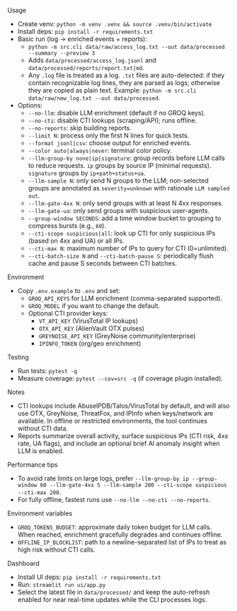 Usage

- Create venv: `python -m venv .venv && source .venv/bin/activate`
- Install deps: `pip install -r requirements.txt`
- Basic run (log -> enriched events + reports):
  - `python -m src.cli data/raw/access_log.txt --out data/processed --summary --preview 3`
  - Adds `data/processed/access_log.jsonl` and `data/processed/reports/report.txt|md`.
  - Any `.log` file is treated as a log. `.txt` files are auto-detected: if they contain recognizable log lines, they are parsed as logs; otherwise they are copied as plain text. Example: `python -m src.cli data/raw/new_log.txt --out data/processed`.
- Options:
  - `--no-llm`: disable LLM enrichment (default if no GROQ keys).
  - `--no-cti`: disable CTI lookups (scraping/API); runs offline.
  - `--no-reports`: skip building reports.
  - `--limit N`: process only the first N lines for quick tests.
  - `--format jsonl|csv`: choose output for enriched events.
  - `--color auto|always|never`: terminal color policy.
  - `--llm-group-by none|ip|signature`: group records before LLM calls to reduce requests. `ip` groups by source IP (minimal requests). `signature` groups by `ip+path+status+ua`.
  - `--llm-sample N`: only send N groups to the LLM; non-selected groups are annotated as `severity=unknown` with rationale `LLM sampled out`.
  - `--llm-gate-4xx N`: only send groups with at least N 4xx responses.
  - `--llm-gate-ua`: only send groups with suspicious user-agents.
  - `--group-window SECONDS`: add a time window bucket to grouping to compress bursts (e.g., `60`).
  - `--cti-scope suspicious|all`: look up CTI for only suspicious IPs (based on 4xx and UA) or all IPs.
  - `--cti-max N`: maximum number of IPs to query for CTI (0=unlimited).
  - `--cti-batch-size N` and `--cti-batch-pause S`: periodically flush cache and pause S seconds between CTI batches.

Environment

- Copy `.env.example` to `.env` and set:
  - `GROQ_API_KEYS` for LLM enrichment (comma-separated supported).
  - `GROQ_MODEL` if you want to change the default.
  - Optional CTI provider keys:
    - `VT_API_KEY` (VirusTotal IP lookups)
    - `OTX_API_KEY` (AlienVault OTX pulses)
    - `GREYNOISE_API_KEY` (GreyNoise community/enterprise)
    - `IPINFO_TOKEN` (org/geo enrichment)

Testing

- Run tests: `pytest -q`
- Measure coverage: `pytest --cov=src -q` (if coverage plugin installed).

Notes

- CTI lookups include AbuseIPDB/Talos/VirusTotal by default, and will also use OTX, GreyNoise, ThreatFox, and IPInfo when keys/network are available. In offline or restricted environments, the tool continues without CTI data.
- Reports summarize overall activity, surface suspicious IPs (CTI risk, 4xx rate, UA flags), and include an optional brief AI anomaly insight when LLM is enabled.

Performance tips

- To avoid rate limits on large logs, prefer `--llm-group-by ip --group-window 60 --llm-gate-4xx 5 --llm-sample 200 --cti-scope suspicious --cti-max 200`.
- For fully offline, fastest runs use `--no-llm --no-cti --no-reports`.
 
Environment variables

- `GROQ_TOKENS_BUDGET`: approximate daily token budget for LLM calls. When reached, enrichment gracefully degrades and continues offline.
- `OFFLINE_IP_BLOCKLIST`: path to a newline-separated list of IPs to treat as high risk without CTI calls.
 
Dashboard

- Install UI deps: `pip install -r requirements.txt`
- Run: `streamlit run ui/app.py`
- Select the latest file in `data/processed/` and keep the auto-refresh enabled for near real-time updates while the CLI processes logs.
